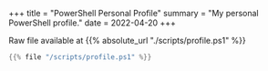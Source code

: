 +++
title = "PowerShell Personal Profile"
summary = "My personal PowerShell profile."
date = 2022-04-20
+++

Raw file available at  {{% absolute_url "./scripts/profile.ps1" %}}

```powershell
{{% file "/scripts/profile.ps1" %}}
```